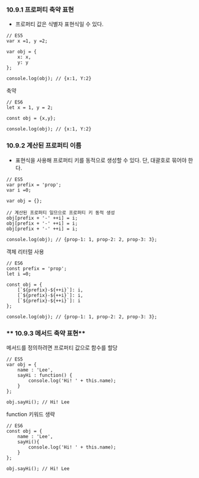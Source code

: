 ### **10.9.1 프로퍼티 축약 표현**
- 프로퍼티 값은 식별자 표현식일 수 있다.
```
// ES5
var x =1, y =2;

var obj = {
    x: x,
    y: y
};

console.log(obj); // {x:1, Y:2}
```
축약
```
// ES6
let x = 1, y = 2;

const obj = {x,y};

console.log(obj); // {x:1, Y:2}
```

### **10.9.2 계산된 프로퍼티 이름**
- 표현식을 사용해 프로퍼티 키를 동적으로 생성할 수 있다. 단, 대괄호로 묶어야 한다.
```
// ES5
var prefix = 'prop';
var i =0;

var obj = {};

// 계산된 프로퍼티 일므으로 프로퍼티 키 동적 생성
obj[prefix + '-' ++i] = i;
obj[prefix + '-' ++i] = i;
obj[prefix + '-' ++i] = i;

console.log(obj); // {prop-1: 1, prop-2: 2, prop-3: 3};
```
객체 리터럴 사용
```
// ES6
const prefix = 'prop';
let i =0;

const obj = {
    [`${prefix}-${++i}`]: i,
    [`${prefix}-${++i}`]: i,
    [`${prefix}-${++i}`]: i
};

console.log(obj); // {prop-1: 1, prop-2: 2, prop-3: 3};
```

### ** 10.9.3 메서드 축약 표현**
메서드를 정의하려면 프로퍼티 값으로 함수를 할당
```
// ES5
var obj = {
    name : 'Lee',
    sayHi : function() {
        console.log('Hi! ' + this.name);
    }
};

obj.sayHi(); // Hi! Lee
```
function 키워드 생략
```
// ES6
const obj = {
    name : 'Lee',
    sayHi(){
        console.log('Hi! ' + this.name);
    }
};

obj.sayHi(); // Hi! Lee
```